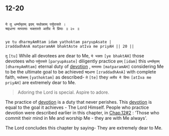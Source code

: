 ## 12-20


```shloka-sa

ये तु धर्म्यामृतम् इदम् यथोक्तम् पर्युपासते ।
श्रद्दधाना मत्परमाः भक्तास्ते अतीव मे प्रियाः ॥ २० ॥

```
```shloka-sa-hk

ye tu dharmyAmRtam idam yathoktam paryupAsate |
zraddadhAnA matparamAH bhaktAste atIva me priyAH || 20 ||

```
`तु` `[tu]` While all devotees are dear to Me, `ये भक्ताः` `[ye bhaktAH]` those devotees who `पर्युपासते` `[paryupAsate]` diligently practice `इदम्` `[idam]` this `धर्म्यामृतम्` `[dharmyAmRtam]` eternal duty of 
[devotion](bhakti_a_defn)
, `मत्परमाः` `[matparamAH]` considering Me to be the ultimate goal to be achieved `श्रद्दधाना` `[zraddadhAnA]` with complete faith, `यथोक्तम्` `[yathoktam]` as described- `ते` `[te]` they `अतीव मे प्रियाः` `[atIva me priyAH]` are extremely dear to Me.


<a name='applnote_173'></a>
> Adoring the Lord is special. Aspire to adore.



The practice of 
[devotion](bhakti_a_defn)
 is a duty that never perishes. This 
[devotion](bhakti_a_defn)
 is equal to the goal it achieves - The Lord Himself. People who practice devotion were described earlier in this chapter, in 
[Chap.12#2](_2)
: ‘Those who commit their mind in Me and worship Me - they are with Me always'. 

The Lord concludes this chapter by saying- They are extremely dear to Me.



